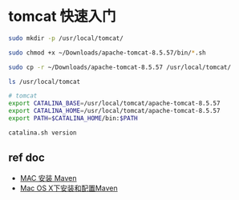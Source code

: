 # tomcat 快速入门

```bash
sudo mkdir -p /usr/local/tomcat/

sudo chmod +x ~/Downloads/apache-tomcat-8.5.57/bin/*.sh

sudo cp -r ~/Downloads/apache-tomcat-8.5.57 /usr/local/tomcat/
```

```bash
ls /usr/local/tomcat
```

```bash
# tomcat
export CATALINA_BASE=/usr/local/tomcat/apache-tomcat-8.5.57
export CATALINA_HOME=/usr/local/tomcat/apache-tomcat-8.5.57
export PATH=$CATALINA_HOME/bin:$PATH
```

```bash
catalina.sh version
```

## ref doc

- [MAC 安装 Maven](https://wangxin1248.github.io/life/2020/02/mac-install-maven.html)
- [Mac OS X下安装和配置Maven](https://juejin.im/entry/6844903780148838407)